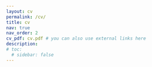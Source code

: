 ```yaml
---
layout: cv
permalink: /cv/
title: cv
nav: true
nav_order: 2
cv_pdf: cv.pdf # you can also use external links here
description:
# toc:
  # sidebar: false
---
```


